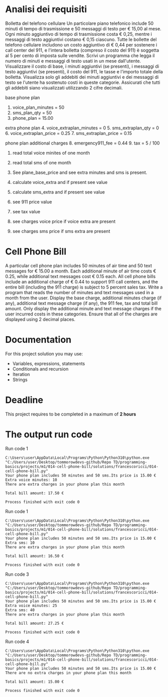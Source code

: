 # Analisi dei requisiti

Bolletta del telefono cellulare Un particolare piano telefonico include 50 minuti di 
tempo di trasmissione e 50 messaggi di testo per € 15,00 al mese.
Ogni minuto aggiuntivo di tempo di trasmissione costa € 0,25, mentre i messaggi di
testo aggiuntivi costano € 0,15 ciascuno.
Tutte le bollette del telefono cellulare includono un costo aggiuntivo di € 0,44
per sostenere i call center del 911, e l'intera bolletta (compreso il costo del 911)
è soggetta al 5 per cento di imposta sulle vendite.
Scrivi un programma che legga il numero di minuti e messaggi di testo usati in un mese
dall'utente. 
Visualizzare il costo di base, i minuti aggiuntivi (se presenti), i messaggi di testo 
aggiuntivi (se presenti), il costo del 911, le tasse e l'importo totale della bolletta.
Visualizza solo gli addebiti dei minuti aggiuntivi e dei messaggi di testo se l'utente 
ha sostenuto costi in queste categorie. Assicurati che tutti gli addebiti siano visualizzati
utilizzando 2 cifre decimali.


base phone plan
1. voice_plan_minutes = 50
2. sms_plan_qty = 50
3. phone_plan = 15.00

extra phone plan
4. voice_extraplan_minutes = 0
5. sms_extraplan_qty = 0
6. voice_extraplan_price = 0.25
7. sms_extraplan_price = 0.15

phone plan additional charges
8. emergency911_fee = 0.44
9. tax = 5 / 100


1. read total voice minites of one month
2. read total sms of one month


1. See plane_base_price and see extra minutes and sms is present. 
2. calculate voice_extra and if present see value
3. calculate sms_extra and if present see value
4. see 911 price value
5. see tax value
6. see charges voice price if voice extra are present
7. see charges sms price if sms extra are present


# Cell Phone Bill

A particular cell phone plan includes 50 minutes of air time and 50 text messages for € 15.00 a month. 
Each additional minute of air time costs € 0.25, while additional text messages cost € 0.15 each. 
All cell phone bills include an additional charge of € 0.44 to support 911 call centers, and the entire bill (including the 911 charge) is subject to 5 percent sales tax.
Write a program that reads the number of minutes and text messages used in a month from the user. Display the base charge, additional minutes charge (if any),
additional text message charge (if any), the 911 fee, tax and total bill amount. 
Only display the additional minute and text message charges if the user incurred costs in these categories. 
Ensure that all of the charges are displayed using 2 decimal places.

# Documentation

For this project solution you may use:

- Variables, expressions, statements
- Conditionals and recursion
- Iteration
- Strings

# Deadline

This project requires to be completed in a maximum of **2 hours**


# The output run code

Run code 1
```
C:\Users\user\AppData\Local\Programs\Python\Python310\python.exe "C:/Users/user/Desktop/tommorowdevs-github/Repo TD/programming-basics/projects/m1/014-cell-phone-bill/solutions/francescoricci/014-cell-phone-bill.py"
Your phone plan includes 50 minutes and 50 sms.Its price is 15.00 €
Extra voice minutes: 10
There are extra charges in your phone plan this month

Total bill amount: 17.50 €

Process finished with exit code 0
```
Run code 1
```
C:\Users\user\AppData\Local\Programs\Python\Python310\python.exe "C:/Users/user/Desktop/tommorowdevs-github/Repo TD/programming-basics/projects/m1/014-cell-phone-bill/solutions/francescoricci/014-cell-phone-bill.py"
Your phone plan includes 50 minutes and 50 sms.Its price is 15.00 €
Extra sms: 10
There are extra charges in your phone plan this month

Total bill amount: 16.50 €

Process finished with exit code 0
```
Run code 3
```
C:\Users\user\AppData\Local\Programs\Python\Python310\python.exe "C:/Users/user/Desktop/tommorowdevs-github/Repo TD/programming-basics/projects/m1/014-cell-phone-bill/solutions/francescoricci/014-cell-phone-bill.py"
Your phone plan includes 50 minutes and 50 sms.Its price is 15.00 €
Extra voice minutes: 25
Extra sms: 40
There are extra charges in your phone plan this month

Total bill amount: 27.25 €

Process finished with exit code 0
```
Run code 4
```
C:\Users\user\AppData\Local\Programs\Python\Python310\python.exe "C:/Users/user/Desktop/tommorowdevs-github/Repo TD/programming-basics/projects/m1/014-cell-phone-bill/solutions/francescoricci/014-cell-phone-bill.py"
Your phone plan includes 50 minutes and 50 sms.Its price is 15.00 €
There are no extra charges in your phone plan this month

Total bill amount: 15.00 €

Process finished with exit code 0

```
